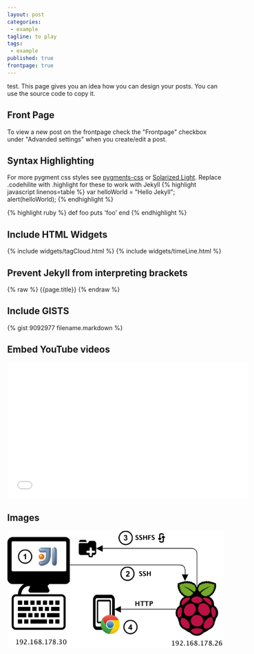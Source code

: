 ```yaml
---
layout: post
categories:
 - example
tagline: to play
tags:
 - example
published: true
frontpage: true
---
```

test. This page gives you an idea how you can design your posts. You can use the source code to copy it.   

<!-- more -->

## Front Page
To view a new post on the frontpage check the "Frontpage" checkbox under "Advanded settings" when you create/edit a post.

## Syntax Highlighting

For more pygment css styles see [pygments-css](https://github.com/richleland/pygments-css) or [Solarized Light](http://ethanschoonover.com/solarized). Replace .codehilite with .highlight for these to work with Jekyll
{% highlight javascript linenos=table %}
var helloWorld = "Hello Jekyll";
alert(helloWorld);
{% endhighlight %}

{% highlight ruby %}
def foo
  puts 'foo'
end
{% endhighlight %}

## Include HTML Widgets
{% include widgets/tagCloud.html %}
{% include widgets/timeLine.html %}

## Prevent Jekyll from interpreting brackets
{% raw %}
{{page.title}}
{% endraw %}

## Include GISTS
{% gist 9092977 filename.markdown %}

## Embed YouTube videos
<iframe width="560" height="315"  src="//www.youtube.com/embed/XK-dLdLQdIE" frameborder="0"></iframe>

## Images
![Develop local, run remote](/assets/images/DevEnvironment.png)